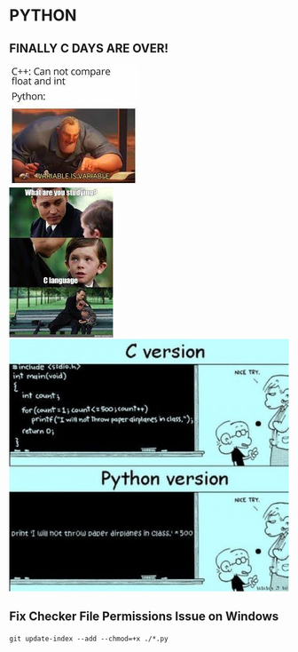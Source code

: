 # PYTHON 

## FINALLY C DAYS ARE OVER!  


![meme1](.res/meme1.jpg)  
![meme2](.res/meme2.jpg)  
![meme3](.res/meme3.jpg)  


## Fix Checker File Permissions Issue on Windows

`git update-index --add --chmod=+x ./*.py`
